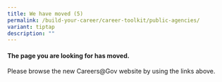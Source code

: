 ```yaml
---
title: We have moved (5)
permalink: /build-your-career/career-toolkit/public-agencies/
variant: tiptap
description: ""
---
```

<h4>The page you are looking for has moved.</h4>
<p>Please browse the new Careers@Gov website by using the links above.</p>
